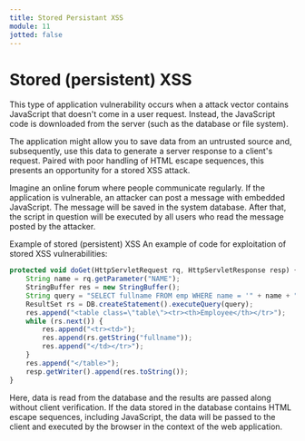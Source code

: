 ```yaml
---
title: Stored Persistant XSS
module: 11
jotted: false
---
```


# Stored (persistent) XSS

This type of application vulnerability occurs when a attack vector contains JavaScript that doesn't come in a user request. Instead, the JavaScript code is downloaded from the server (such as the database or file system).

The application might allow you to save data from an untrusted source and, subsequently, use this data to generate a server response to a client's request. Paired with poor handling of HTML escape sequences, this presents an opportunity for a stored XSS attack.

Imagine an online forum where people communicate regularly. If the application is vulnerable, an attacker can post a message with embedded JavaScript. The message will be saved in the system database. After that, the script in question will be executed by all users who read the message posted by the attacker.

Example of stored (persistent) XSS
An example of code for exploitation of stored XSS vulnerabilities:

```js
protected void doGet(HttpServletRequest rq, HttpServletResponse resp) {
    String name = rq.getParameter("NAME");
    StringBuffer res = new StringBuffer();
    String query = "SELECT fullname FROM emp WHERE name = '" + name + "'";
    ResultSet rs = DB.createStatement().executeQuery(query);
    res.append("<table class=\"table\"><tr><th>Employee</th></tr>");
    while (rs.next()) {
        res.append("<tr><td>");
        res.append(rs.getString("fullname"));
        res.append("</td></tr>");
    }
    res.append("</table>");
    resp.getWriter().append(res.toString());
}   
```

Here, data is read from the database and the results are passed along without client verification. If the data stored in the database contains HTML escape sequences, including JavaScript, the data will be passed to the client and executed by the browser in the context of the web application.